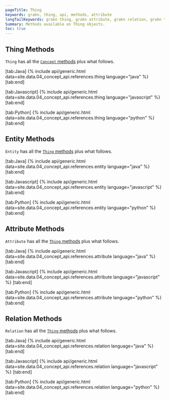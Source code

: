 ```yaml
---
pageTitle: Thing
keywords: grakn, thing, api, methods, attribute
longTailKeywords: grakn thing, grakn attribute, grakn relation, grakn thing methods, grakn attribute methods, grakn relation methods
Summary: Methods available on Thing objects.
toc: true
---
```


## Thing Methods
`Thing` has all the [`Concept` methods](../04-concept-api/01-concept.md) plus what follows.

<div class="tabs light" data-no-parse>

[tab:Java]
{% include api/generic.html data=site.data.04_concept_api.references.thing language="java" %}
[tab:end]

[tab:Javascript]
{% include api/generic.html data=site.data.04_concept_api.references.thing language="javascript" %}
[tab:end]

[tab:Python]
{% include api/generic.html data=site.data.04_concept_api.references.thing language="python" %}
[tab:end]

</div>

## Entity Methods
`Entity` has all the [`Thing` methods](../04-concept-api/01-concept.md) plus what follows.

<div class="tabs light" data-no-parse>

[tab:Java]
{% include api/generic.html data=site.data.04_concept_api.references.entity language="java" %}
[tab:end]

[tab:Javascript]
{% include api/generic.html data=site.data.04_concept_api.references.entity language="javascript" %}
[tab:end]

[tab:Python]
{% include api/generic.html data=site.data.04_concept_api.references.entity language="python" %}
[tab:end]

</div>

## Attribute Methods
`Attribute` has all the [`Thing` methods](../04-concept-api/01-concept.md) plus what follows.

<div class="tabs light" data-no-parse>

[tab:Java]
{% include api/generic.html data=site.data.04_concept_api.references.attribute language="java" %}
[tab:end]

[tab:Javascript]
{% include api/generic.html data=site.data.04_concept_api.references.attribute language="javascript" %}
[tab:end]

[tab:Python]
{% include api/generic.html data=site.data.04_concept_api.references.attribute language="python" %}
[tab:end]

</div>

## Relation Methods
`Relation` has all the [`Thing` methods](../04-concept-api/01-concept.md) plus what follows.

<div class="tabs light" data-no-parse>

[tab:Java]
{% include api/generic.html data=site.data.04_concept_api.references.relation language="java" %}
[tab:end]

[tab:Javascript]
{% include api/generic.html data=site.data.04_concept_api.references.relation language="javascript" %}
[tab:end]

[tab:Python]
{% include api/generic.html data=site.data.04_concept_api.references.relation language="python" %}
[tab:end]

</div>